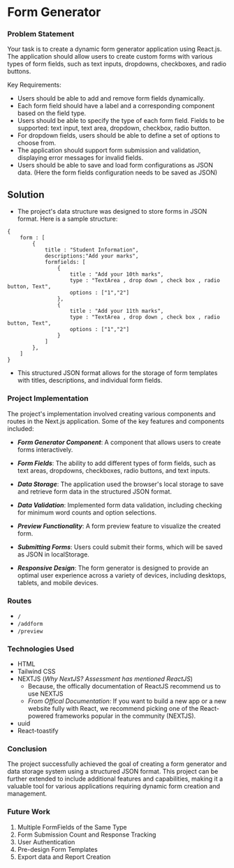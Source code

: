 # Form Generator

### Problem Statement

Your task is to create a dynamic form generator application using React.js. The application should allow users to create custom forms with various types of form fields, such as text inputs, dropdowns, checkboxes, and radio buttons.

Key Requirements:

- Users should be able to add and remove form fields dynamically.
- Each form field should have a label and a corresponding component based on the field
  type.
- Users should be able to specify the type of each form field. Fields to be supported: text
  input, text area, dropdown, checkbox, radio button.
- For dropdown fields, users should be able to define a set of options to choose from.
- The application should support form submission and validation, displaying error
  messages for invalid fields.
- Users should be able to save and load form configurations as JSON data. (Here the form
  fields configuration needs to be saved as JSON)

## Solution

- The project's data structure was designed to store forms in JSON format. Here is a sample structure:

```
{
    form : [
        {
            title : "Student Information",
            descriptions:"Add your marks",
            formfields: [
                {
                    title : "Add your 10th marks",
                    type : "TextArea , drop down , check box , radio button, Text",
                    options : ["1","2"]
                },
                {
                    title : "Add your 11th marks",
                    type : "TextArea , drop down , check box , radio button, Text",
                    options : ["1","2"]
                }
            ]
        },
    ]
}

```

- This structured JSON format allows for the storage of form templates with titles, descriptions, and individual form fields.

### Project Implementation

The project's implementation involved creating various components and routes in the Next.js application. Some of the key features and components included:

- **_Form Generator Component_**: A component that allows users to create forms interactively.

- **_Form Fields_**: The ability to add different types of form fields, such as text areas, dropdowns, checkboxes, radio buttons, and text inputs.

- **_Data Storage_**: The application used the browser's local storage to save and retrieve form data in the structured JSON format.

- **_Data Validation_**: Implemented form data validation, including checking for minimum word counts and option selections.

- **_Preview Functionality_**: A form preview feature to visualize the created form.

- ***Submitting Forms***: Users could submit their forms, which will be saved as JSON in localStorage.

- ***Responsive Design***: The form generator is designed to provide an optimal user experience across a variety of devices, including desktops, tablets, and mobile devices.

### Routes

- `/`
- `/addform`
- `/preview`

### Technologies Used

- HTML
- Tailwind CSS
- NEXTJS (_Why NextJS? Assessment has mentioned ReactJS_)
  - Because, the offically documentation of ReactJS recommend us to use NEXTJS
  - _From Offical Documentation:_ If you want to build a new app or a new website fully with React, we recommend picking one of the React-powered frameworks popular in the community (NEXTJS).
- uuid
- React-toastify


### Conclusion
The project successfully achieved the goal of creating a form generator and data storage system using a structured JSON format. This project can be further extended to include additional features and capabilities, making it a valuable tool for various applications requiring dynamic form creation and management.

### Future Work
1. Multiple FormFields of the Same Type
2. Form Submission Count and Response Tracking
3. User Authentication
4. Pre-design Form Templates
5.  Export data and Report Creation